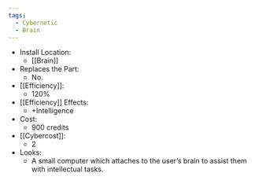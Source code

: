 ```yaml
---
tags:
  - Cybernetic
  - Brain
---
```

* Install Location:
	* [[Brain]]
* Replaces the Part:
	* No.
* [[Efficiency]]:
	* 120%
* [[Efficiency]] Effects:
	* +Intelligence
* Cost:
	* 900 credits
* [[Cybercost]]:
	* 2
* Looks:
	* A small computer which attaches to the user’s brain to assist them with intellectual tasks.